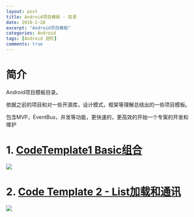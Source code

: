 ```yaml
---
layout: post
title: Android项目模板 - 目录
date: 2018-2-28
excerpt: "Android项目模板"
categories: Android
tags: [Android 进阶]
comments: true
---
```





# 简介

Android项目模板目录。 

依据之前的项目和对一些开源库，设计模式，框架等理解总结出的一些项目模板。

包含MVP，EventBus，并发等功能，更快速的，更高效的开始一个专案的开发和维护

# 1.  [CodeTemplate1 Basic组合](http://vivianking6855.github.io/2017/09/01/Template-Basic/)

   ![](https://i.imgur.com/v8GNPWo.png)

# 2. [Code Template 2 - List加载和通讯](http://vivianking6855.github.io/2017/09/07/Template-List/) 

  ![](https://i.imgur.com/sL73hvO.png)